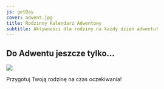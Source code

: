 ```yaml
---
js: getDay
cover: adwent.jpg
title: Rodzinny Kalendarz Adwentowy
subtitle: Aktywności dla rodziny na każdy dzień adwentu!
---
```


## Do Adwentu jeszcze tylko…

![](https://nozbe.net/gif/2020-11-29_pl_cca3ff.gif)

Przygotuj Twoją rodzinę na czas oczekiwania!